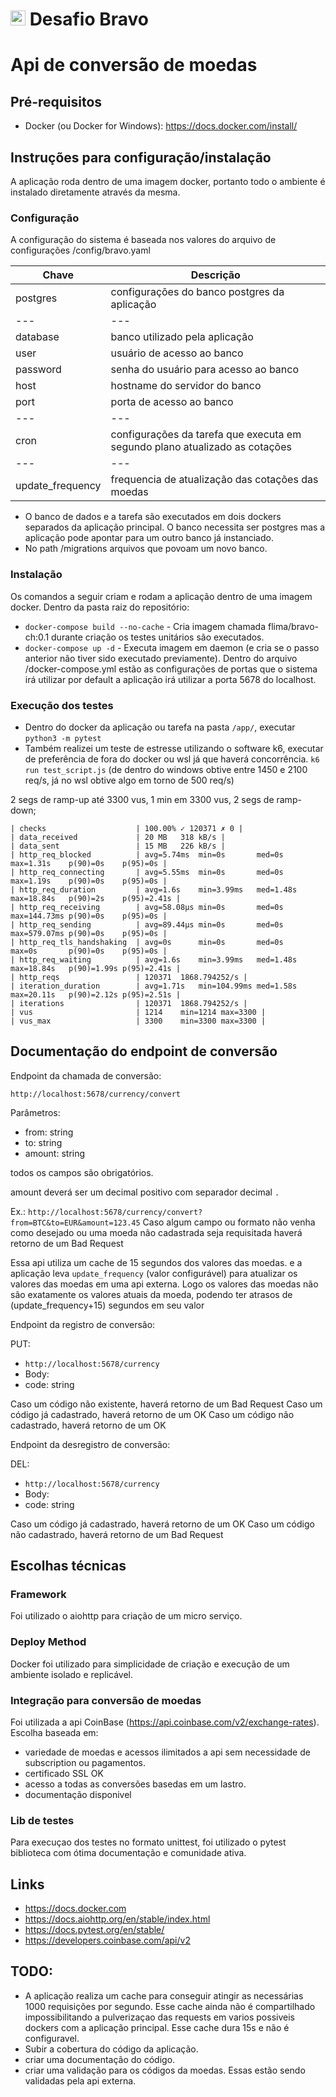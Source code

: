 # <img src="https://avatars1.githubusercontent.com/u/7063040?v=4&s=200.jpg" alt="HU" width="24" /> Desafio Bravo

# Api de conversão de moedas

## Pré-requisitos
- Docker (ou Docker for Windows): https://docs.docker.com/install/

## Instruções para configuração/instalação
A aplicação roda dentro de uma imagem docker, portanto todo o ambiente é instalado diretamente através da mesma.

### Configuração
A configuração do sistema é baseada nos valores do arquivo de configurações <root>/config/bravo.yaml

| Chave | Descrição |
| --- | --- |
| postgres | configurações do banco postgres da aplicação |
| --- | --- |
| database | banco utilizado pela aplicação |
| user | usuário de acesso ao banco |
| password | senha do usuário para acesso ao banco |
| host | hostname do servidor do banco |
| port | porta de acesso ao banco |
| --- | --- |
| cron | configurações da tarefa que executa em segundo plano atualizado as cotações |
| --- | --- |
| update_frequency | frequencia de atualização das cotações das moedas |

* O banco de dados e a tarefa são executados em dois dockers separados da aplicação principal. O banco necessita ser postgres mas a aplicação pode apontar para um outro banco já instanciado.
* No path <root>/migrations arquivos que povoam um novo banco.

### Instalação
Os comandos a seguir criam e rodam a aplicação dentro de uma imagem docker. Dentro da pasta raiz do repositório:
  - `docker-compose build --no-cache` - Cria imagem chamada flima/bravo-ch:0.1 durante criação os testes unitários são executados.
  - `docker-compose up -d` - Executa imagem em daemon (e cria se o passo anterior não tiver sido executado previamente). Dentro do arquivo <root>/docker-compose.yml estão as configurações de portas que o sistema irá utilizar por default a aplicação irá utilizar a porta 5678 do localhost.

### Execução dos testes
- Dentro do docker da aplicação ou tarefa na pasta `/app/`, executar
`python3 -m pytest`
- Também realizei um teste de estresse utilizando o software k6, executar de preferência de fora do docker ou wsl já que haverá concorrência.
`k6 run test_script.js` (de dentro do windows obtive entre 1450 e 2100 req/s, já no wsl obtive algo em torno de 500 req/s)

2 segs de ramp-up até 3300 vus,
1 min em 3300 vus,
2 segs de ramp-down;

    | checks                    | 100.00% ✓ 120371 ✗ 0 |
    | data_received             | 20 MB   318 kB/s |
    | data_sent                 | 15 MB   226 kB/s |
    | http_req_blocked          | avg=5.74ms  min=0s       med=0s    max=1.31s    p(90)=0s    p(95)=0s |
    | http_req_connecting       | avg=5.55ms  min=0s       med=0s    max=1.19s    p(90)=0s    p(95)=0s |
    | http_req_duration         | avg=1.6s    min=3.99ms   med=1.48s max=18.84s   p(90)=2s    p(95)=2.41s |
    | http_req_receiving        | avg=58.08µs min=0s       med=0s    max=144.73ms p(90)=0s    p(95)=0s |
    | http_req_sending          | avg=89.44µs min=0s       med=0s    max=579.07ms p(90)=0s    p(95)=0s |
    | http_req_tls_handshaking  | avg=0s      min=0s       med=0s    max=0s       p(90)=0s    p(95)=0s |
    | http_req_waiting          | avg=1.6s    min=3.99ms   med=1.48s max=18.84s   p(90)=1.99s p(95)=2.41s |
    | http_reqs                 | 120371  1868.794252/s |
    | iteration_duration        | avg=1.71s   min=104.99ms med=1.58s max=20.11s   p(90)=2.12s p(95)=2.51s |
    | iterations                | 120371  1868.794252/s |
    | vus                       | 1214    min=1214 max=3300 |
    | vus_max                   | 3300    min=3300 max=3300 |

## Documentação do endpoint de conversão

Endpoint da chamada de conversão:

`http://localhost:5678/currency/convert`

Parâmetros:
- from: string
- to: string
- amount: string

todos os campos são obrigatórios.

amount deverá ser um decimal positivo com separador decimal `.`

Ex.: `http://localhost:5678/currency/convert?from=BTC&to=EUR&amount=123.45`
Caso algum campo ou formato não venha como desejado ou uma moeda não cadastrada seja requisitada haverá retorno de um Bad Request 

Essa api utiliza um cache de 15 segundos dos valores das moedas. e a aplicação leva `update_frequency` (valor configurável) para atualizar os valores das moedas em uma api externa. Logo os valores das moedas não são exatamente os valores atuais da moeda, podendo ter atrasos de (update_frequency+15) segundos em seu valor

Endpoint da registro de conversão:

PUT:
- `http://localhost:5678/currency`
- Body: 
 - code: string

Caso um código não existente, haverá retorno de um Bad Request 
Caso um código já cadastrado, haverá retorno de um OK 
Caso um código não cadastrado, haverá retorno de um OK

Endpoint da desregistro de conversão:

DEL:
- `http://localhost:5678/currency`
- Body: 
 - code: string

Caso um código já cadastrado, haverá retorno de um OK 
Caso um código não cadastrado, haverá retorno de um Bad Request 

## Escolhas técnicas
### Framework
Foi utilizado o aiohttp para criação de um micro serviço.
### Deploy Method
Docker foi utilizado para simplicidade de criação e execução de um ambiente isolado e replicável.
### Integração para conversão de moedas
Foi utilizada a api CoinBase (https://api.coinbase.com/v2/exchange-rates). Escolha baseada em:
 - variedade de moedas e acessos ilimitados a api sem necessidade de subscription ou pagamentos.
 - certificado SSL OK
 - acesso a todas as conversões basedas em um lastro.
 - documentação disponivel

### Lib de testes
Para execuçao dos testes no formato unittest, foi utilizado o pytest biblioteca com ótima documentação e comunidade ativa.

## Links
- https://docs.docker.com
- https://docs.aiohttp.org/en/stable/index.html
- https://docs.pytest.org/en/stable/
- https://developers.coinbase.com/api/v2


## TODO:
 - A aplicação realiza um cache para conseguir atingir as necessárias 1000 requisições por segundo. Esse cache ainda não é compartilhado impossibilitando a pulverizaçao das requests em varios possiveis dockers com a aplicação principal. Esse cache dura 15s e não é configuravel.
 - Subir a cobertura do código da aplicação.
 - criar uma documentação do código.
 - criar uma validação para os códigos da moedas. Essas estão sendo validadas pela api externa.
 
